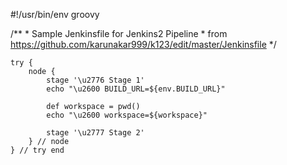 #!/usr/bin/env groovy
   
   /**
    * Sample Jenkinsfile for Jenkins2 Pipeline
    * from https://github.com/karunakar999/k123/edit/master/Jenkinsfile
    */
    
    try {
        node {
            stage '\u2776 Stage 1'
            echo "\u2600 BUILD_URL=${env.BUILD_URL}"
    
            def workspace = pwd()
            echo "\u2600 workspace=${workspace}"
    
            stage '\u2777 Stage 2'
        } // node
    } // try end